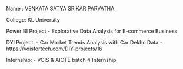 Name : VENKATA SATYA SRIKAR PARVATHA

College: KL University

Power BI Project - Explorative Data Analysis for E-commerce Business

DYI Project: - Car Market Trends Analysis with Car Dekho Data - https://voisfortech.com/DIY-projects/16

Internship: - VOIS & AICTE batch 4 Internship

